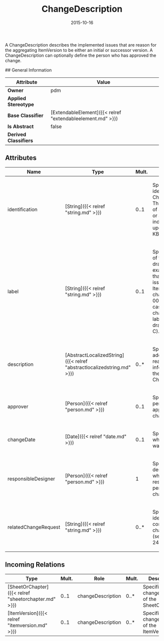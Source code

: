 ﻿---
title: ChangeDescription
toc: false
type: specs
date: "2015-10-16"
draft: false
specification: VEC
version: 1.1.2
documentType: "Recommendation"
elementType: Class
classes:
  - ChangeDescription
menu_name: vec-1.1.2
---
<p> A ChangeDescription describes the implemented issues that are reason for the aggregating ItemVersion to be either an initial or successor version. A ChangeDescription can optionally define the person who has approved the change.      </p>
## General Information

| Attribute               | Value |
|-------------------------|-------|
| **Owner**               | pdm |
| **Applied Stereotype**  |   |
| **Base Classifier**     | [ExtendableElement]({{< relref "extendableelement.md" >}})<br/>  |
| **Is Abstract**         | false |
| **Derived Classifiers** |   |

## Attributes
|  Name  |  Type  |  Mult.  |  Description  |  Owning Classifier  |
|--------|--------|---------|---------------|--------------|
|identification | [String]({{< relref "string.md" >}}) | 0..1 | <p>Specifies an identifier for the ChangeDescription. This can be the ID of a changeOrder or an ID which indicates model upgrading. (see KBLFRM-249) </p> | [ChangeDescription]({{< relref "changedescription.md" >}}) |
|label | [String]({{< relref "string.md" >}}) | 0..1 | <p> Specifies the label of the change on a drawing for example. If more than one change is issued with one ItemVersion (e.g. change 0001, 0002), in some cases the different changes are labeled on the drawing (e.g. A, B, C).      </p> | [ChangeDescription]({{< relref "changedescription.md" >}}) |
|description | [AbstractLocalizedString]({{< relref "abstractlocalizedstring.md" >}}) | 0..* | <p>Specifies additional, human readable, information about the ChangeDescription. </p> | [ChangeDescription]({{< relref "changedescription.md" >}}) |
|approver | [Person]({{< relref "person.md" >}}) | 0..1 | <p> Specifies the person who has approved the change.      </p> | [ChangeDescription]({{< relref "changedescription.md" >}}) |
|changeDate | [Date]({{< relref "date.md" >}}) | 0..1 | <p> Specifies the date when the change was performed.      </p> | [ChangeDescription]({{< relref "changedescription.md" >}}) |
|responsibleDesigner | [Person]({{< relref "person.md" >}}) | 1 | <p>Specifies the design engineer who is/was responsible to perform the change. </p> | [ChangeDescription]({{< relref "changedescription.md" >}}) |
|relatedChangeRequest | [String]({{< relref "string.md" >}}) | 0..* | <p> Specifies the identification of a corresponding changeRequest. (see KBLFRM-249)      </p> | [ChangeDescription]({{< relref "changedescription.md" >}}) |

##  Incoming Relations
|    Type  |   Mult.  |   Role    |   Mult.   |   Description  |
|----------|----------|-----------|-----------|----------------|
| [SheetOrChapter]({{< relref "sheetorchapter.md" >}}) | 0..1 | changeDescription | 0..* | Specifies the change history of the SheetOrChapter. |
| [ItemVersion]({{< relref "itemversion.md" >}}) | 0..1 | changeDescription | 0..* | Specifies the change history of the ItemVersion. |
